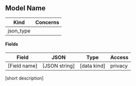 Model Name
----------

| Kind   | Concerns
| ------ | ----------|
| json_type  |  |

#### Fields
| Field         | JSON          | Type          | Access  |
| ------------- | ------------- | ------------- | ------- |
| [Field name]  | [JSON string] | [data kind]   | privacy |

[short description]
